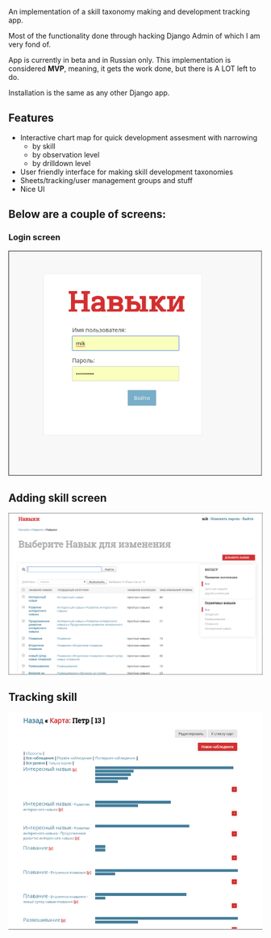 An implementation of a skill taxonomy making and development tracking app. 

Most of the functionality done through hacking  Django Admin of which 
I am very fond of. 

App is currently in beta and in Russian only. 
This implementation is considered **MVP**, meaning, 
it gets the work done, but there is A LOT left to 
do. 


Installation is the same as any other Django app.

## Features

* Interactive chart map for quick development assesment with narrowing
  * by skill
  * by observation level
  * by drilldown level
* User friendly interface for making skill development taxonomies
* Sheets/tracking/user management groups and stuff
* Nice UI

## Below are a couple of screens: 

### Login screen

![login](https://raw.githubusercontent.com/michaelleachim/skillz/master/screens/login.png)

## Adding skill screen
![adding screen](https://raw.githubusercontent.com/michaelleachim/skillz/master/screens/skills_adding.png)
## Tracking skill

![tracking screen](https://raw.githubusercontent.com/michaelleachim/skillz/master/screens/skills_tracking.png)







